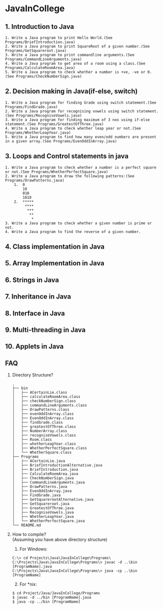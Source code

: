 # JavaInCollege

## 1. Introduction to Java
	1. Write a Java program to print Hello World.(See Programs/BriefIntroduction.java)
	2. Write a Java program to print SquareRoot of a given number.(See Programs/GetSquareroot.java)
	3. Write a Java program to print commandline arguments.(See Programs/CommandLineArguments.java)
	4. Write a Java program to get area of a room using a class.(See Programs/CalculateRoomArea.java)
	5. Write a Java program to check whether a number is +ve, -ve or 0.(See Programs/CheckNumberSign.java)

## 2. Decision making in Java(if-else, switch)
	1. Write a Java program for finding Grade using switch statement.(See Programs/FindGrade.java)
	2. Write a Java program for recognising vowels using switch statement.(See Programs/RecogniseVowels.java)
	3. Write a Java program for finding maximum of 3 nos using if-else statement.(See Programs/GreatestOfThree.java)
	4. Write a Java program to check whether leap year or not.(See Programs/WhetherLeapYear.java)
	5. Write a Java program to find how many even/odd numbers are present in a given array.(See Programs/EvenOddInArray.java)

## 3. Loops and Control statements in java
	1. Write a Java program to check whether a number is a perfect square or not.(See Programs/WhetherPerfectSquare.java)
	2. Write a Java program to draw the following patterns:(See Programs/DrawPatterns.java)
		1.	0
			10
			010
			1010
		2.	*****
			 ****
			  ***
			   **
				*
	3. Write a Java program to check whether a given number is prime or not.
	4. Write a Java program to find the reverse of a given number.

## 4. Class implementation in Java

## 5. Array Implementation in Java

## 6. Strings in Java

## 7. Inheritance  in Java

## 8. Interface in Java

## 9. Multi-threading in Java

## 10. Applets in Java

## FAQ

1. Directory Structure?  
	```
	.
	├── bin
	│   ├── ACertainLie.class
	│   ├── calculateRoomArea.class
	│   ├── checkNumberSign.class
	│   ├── commandLineArguments.class
	│   ├── DrawPatterns.class
	│   ├── evenOddInArray.class
	│   ├── EvenOddInArray.class
	│   ├── findGrade.class
	│   ├── greatestOfThree.class
	│   ├── NumberArray.class
	│   ├── recogniseVowels.class
	│   ├── Room.class
	│   ├── whetherLeapYear.class
	│   ├── WhetherPerfectSquare.class
	│   └── WhetherSquare.class
	├── Programs
	│   ├── ACertainLie.java
	│   ├── BriefIntroductionAlternative.java
	│   ├── BriefIntroduction.java
	│   ├── CalculateRoomArea.java
	│   ├── CheckNumberSign.java
	│   ├── CommandLineArguments.java
	│   ├── DrawPatterns.java
	│   ├── EvenOddInArray.java
	│   ├── FindGrade.java
	│   ├── GetSquarerootAlternative.java
	│   ├── GetSquareroot.java
	│   ├── GreatestOfThree.java
	│   ├── RecogniseVowels.java
	│   ├── WhetherLeapYear.java
	│   └── WhetherPerfectSquare.java
	└── README.md

	```
2. How to compile?  
	(Assuming you have above directory structure)  

	1. For Windows:  
	```
	C:\> cd Projects\Java\JavaInCollege\Programs\  
	C:\Projects\Java\JavaInCollege\Programs\> javac -d ..\bin [ProgramName].java  
	C:\Projects\Java\JavaInCollege\Programs\> java -cp ..\bin [ProgramName]  
	```
	2. For *nix:  
	```
	$ cd Project/Java/JavaInCollege/Programs   
	$ javac -d ../bin [ProgramName].java  
	$ java -cp ../bin [ProgramName]
	```
